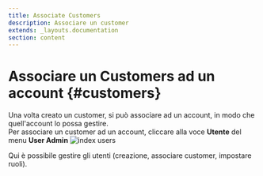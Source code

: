 ```yaml
---
title: Associate Customers
description: Associare un customer
extends: _layouts.documentation
section: content
---
```


# Associare un Customers ad un account {#customers}

Una volta creato un customer, si può associare ad un account, in modo che quell'account lo possa gestire.  
Per associare un customer ad un account, cliccare alla voce **Utente** del menu **User Admin**
![index users](https://quaeris-tv.github.io/doc_quaeris/assets/images/index_users.png "index users") 

Qui è possibile gestire gli utenti (creazione, associare customer, impostare ruoli).
